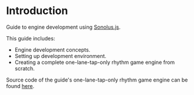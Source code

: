 # Introduction

Guide to engine development using [Sonolus.js](https://github.com/NonSpicyBurrito/sonolus.js).

This guide includes:

-   Engine development concepts.
-   Setting up development environment.
-   Creating a complete one-lane-tap-only rhythm game engine from scratch.

Source code of the guide's one-lane-tap-only rhythm game engine can be found [here](https://github.com/Sonolus/wiki-sonolus.js-guide-code).
